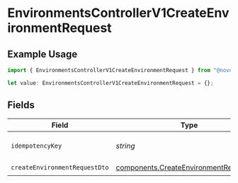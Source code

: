 # EnvironmentsControllerV1CreateEnvironmentRequest

## Example Usage

```typescript
import { EnvironmentsControllerV1CreateEnvironmentRequest } from "@novu/api/models/operations";

let value: EnvironmentsControllerV1CreateEnvironmentRequest = {};
```

## Fields

| Field                                                                                            | Type                                                                                             | Required                                                                                         | Description                                                                                      |
| ------------------------------------------------------------------------------------------------ | ------------------------------------------------------------------------------------------------ | ------------------------------------------------------------------------------------------------ | ------------------------------------------------------------------------------------------------ |
| `idempotencyKey`                                                                                 | *string*                                                                                         | :heavy_minus_sign:                                                                               | A header for idempotency purposes                                                                |
| `createEnvironmentRequestDto`                                                                    | [components.CreateEnvironmentRequestDto](../../models/components/createenvironmentrequestdto.md) | :heavy_check_mark:                                                                               | N/A                                                                                              |